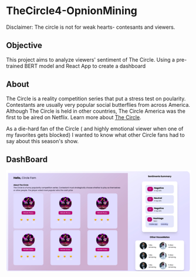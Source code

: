 # TheCircle4-OpnionMining

Disclaimer:
The circle is not for weak hearts- contesants and viewers.

## Objective
This project aims to analyze viewers' sentiment of The Circle. Using a pre-trained BERT model and React App to create a dashboard
## About 
The Circle is a reality competition series that put a stress test on poularity. Contestants are usually very popular social butterflies from across America. Although The Circle is held in other countries, The Circle America was the first to be aired on Netflix. Learn more about [The Circle](https://en.wikipedia.org/wiki/The_Circle_(American_TV_series)).

As a die-hard fan of the Circle ( and highly emotional viewer when one of my favorites gets blocked) I wanted to know what other Circle fans had to say about this season's show. 

## DashBoard

![Dashboard](./dashboardmock.jpg)

